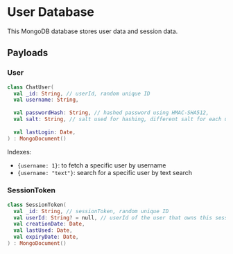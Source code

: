 # User Database
This MongoDB database stores user data and session data.

## Payloads
### User

```kotlin
class ChatUser(
  val _id: String, // userId, random unique ID
  val username: String,
  
  val passwordHash: String, // hashed password using HMAC-SHA512, 
  val salt: String, // salt used for hashing, different salt for each user
  
  val lastLogin: Date,
) : MongoDocument()
```

Indexes:
- `{username: 1}`: to fetch a specific user by username
- `{username: "text"}`: search for a specific user by text search

### SessionToken

```kotlin
class SessionToken(
  val _id: String, // sessionToken, random unique ID
  val userId: String? = null, // userId of the user that owns this session, null if unauthenticated
  val creationDate: Date,
  val lastUsed: Date,
  val expiryDate: Date,
) : MongoDocument()
```
